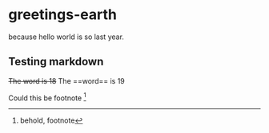 # greetings-earth
because hello world is so last year. 

## Testing markdown
~~The word is 18~~
The ==word== is 19

Could this be footnote [^1]

[^1]: behold, footnote
